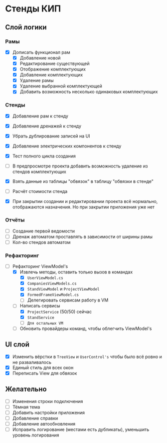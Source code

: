 # Стенды КИП

## Слой логики

### Рамы

- [x] Дописать функционал рам
    - [x] Добавление новой
    - [x] Редактирование существующей
    - [x] Отображение комплектующих
    - [x] Добавление комплектующих
    - [x] Удаление рамы
    - [x] Удаление выбранной комплектующей
    - [x] Добавить возможность несколько одинаковых комплектующих

### Стенды

- [x] Добавление рам к стенду
- [x] Добавление дренажей к стенду
- [x] Убрать дублирование записей на UI
- [x] Добавление электрических компонентов к стенду
- [x] Тест полного цикла создания
- [ ] В предпросмотре проекта добавить возможность удаление из стендов комплектующих
- [x] Взять данные из таблицы "обвязок" в таблицу "обвязки в стенде" 
- [ ] Расчёт стоимости стенда

- [x] При закрытии создании и редактировании проекта всё нормально, отображаются назначения. Но при закрытии приложения уже нет

### Отчёты

- [ ] Создание первой ведомости
- [ ] Дренаж автоматом проставлять в зависимости от ширины рамы
- [ ] Кол-во стендов автоматом

### Рефакторинг

- [ ] Рефакторинг ViewModel's
    - [x] Извлечь методы, оставить только вызов в командах
        - [x] `UserViewModel.cs`
        - [x] `CompaniesViewModels.cs`
        - [x] `StandViewModel` и `ProjectViewModel`
        - [x] `FormedFrameViewModel.cs`
        - [ ] Делегировать сервисам работу в VM
    -[ ] Написать сервисы
        - [x] `ProjectService` (50/50) сейчас
        - [x] `StandService`
        - [ ] `Для остальных VM`
    - [ ] Обновить провайдеры команд, чтобы облегчить ViewModel's

## UI слой

- [x] Изменить вёрстки в `TreeView` и `UserControl's` чтобы было всё ровно и не разваливалось
- [x] Единый стиль для всех окон
- [x] Переписать View для обвязок

## Желательно

- [ ] Изменения строки подключения
- [ ] Тёмная тема
- [ ] Добавить настройки приложения
- [ ] Добавление справки
- [ ] Добавление автообновления
- [ ] Исправить логирование (местами есть дубликаты), уменьшить уровень логирования